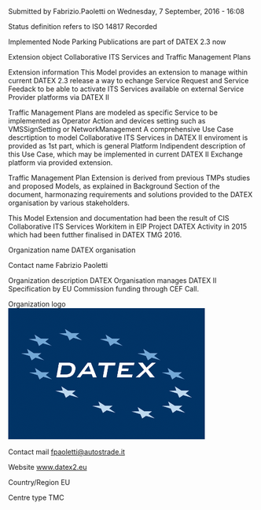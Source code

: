 Submitted by Fabrizio.Paoletti on Wednesday, 7 September, 2016 - 16:08

Status definition refers to ISO 14817
Recorded

Implemented Node
Parking Publications are part of DATEX 2.3 now

Extension object
Collaborative ITS Services and Traffic Management Plans

Extension information
This Model provides an extension to manage within current DATEX 2.3 release a way to echange Service Request and Service Feedack to be able to activate ITS Services available on external Service Provider platforms via DATEX II

Traffic Management Plans are modeled as specific Service to be implemented as Operator Action and devices setting such as VMSSignSetting or NetworkManagement
A comprehensive Use Case descrtiption to model Collaborative ITS Services in DATEX II enviroment is provided as 1st part, which is general Platform Indipendent description of this Use Case, which may be implemented  in current DATEX II Exchange platform via provided extension.

Traffic Management Plan Extension is derived from previous TMPs studies and proposed Models, as explained in Background Section of the document, harmonazing requirements and solutions provided to the DATEX organisation by various stakeholders.

This Model Extension and documentation had been the result of CIS Collaborative ITS Services Workitem in EIP Project DATEX Activity in 2015 which had been futther finalised in  DATEX TMG 2016.
 

Organization name
DATEX organisation

Contact name
Fabrizio Paoletti

Organization description
 DATEX Organisation manages DATEX II Specification by EU Commission funding through CEF Call.

Organization logo
![Alt text](image.png)

Contact mail
fpaoletti@autostrade.it

Website
www.datex2.eu

Country/Region
EU

Centre type
TMC